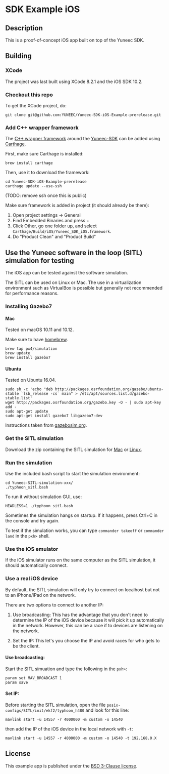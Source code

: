 # SDK Example iOS

## Description

This is a proof-of-concept iOS app built on top of the Yuneec SDK.

## Building

### XCode

The project was last built using XCode 8.2.1 and the iOS SDK 10.2.

### Checkout this repo

To get the XCode project, do:
```
git clone git@github.com:YUNEEC/Yuneec-SDK-iOS-Example-prerelease.git
```

### Add C++ wrapper framework

The [C++ wrapper framework](https://github.com/YUNEEC/Yuneec-SDK-iOS) around the [Yuneec-SDK](https://github.com/YUNEEC/Yuneec-SDK) can be added using [Carthage](https://github.com/Carthage/Carthage).

First, make sure Carthage is installed:
```
brew install carthage
```

Then, use it to download the framework:
```
cd Yuneec-SDK-iOS-Example-prerelease
carthage update --use-ssh
```
(TODO: remove ssh once this is public)

Make sure framework is added in project (it should already be there):

1. Open project settings -> General
2. Find Embedded Binaries and press +
3. Click Other, go one folder up, and select `Carthage/Build/iOS/Yuneec_SDK_iOS.framework`.
4. Do "Product Clean" and "Product Build"

## Use the Yuneec software in the loop (SITL) simulation for testing

The iOS app can be tested against the software simulation.

The SITL can be used on Linux or Mac. The use in a virtualization environment such as VirtualBox is possible but generally not recommended for performance reasons.

### Installing Gazebo7

#### Mac

Tested on macOS 10.11 and 10.12.

Make sure to have [homebrew](http://brew.sh).

```
brew tap px4/simulation
brew update
brew install gazebo7
```

#### Ubuntu

Tested on Ubuntu 16.04.

```
sudo sh -c 'echo "deb http://packages.osrfoundation.org/gazebo/ubuntu-stable `lsb_release -cs` main" > /etc/apt/sources.list.d/gazebo-stable.list'
wget http://packages.osrfoundation.org/gazebo.key -O - | sudo apt-key add -
sudo apt-get update
sudo apt-get install gazebo7 libgazebo7-dev
```

Instructions taken from [gazebosim.org](http://gazebosim.org/tutorials?tut=install_ubuntu&ver=7.0&cat=install).

### Get the SITL simulation

Download the zip containing the SITL simulation for [Mac](https://drive.google.com/file/d/0B0wAU1HAbjLAc3NOOGFNM2Z0RU0/view?usp=sharing) or [Linux](https://drive.google.com/file/d/0B0wAU1HAbjLAUzNYSWZuRVJKOUE/view?usp=sharing).

### Run the simulation

Use the included bash script to start the simulation environment:

```
cd Yuneec-SITL-simulation-xxx/
./typhoon_sitl.bash
```

To run it without simulation GUI, use:

```
HEADLESS=1 ./typhoon_sitl.bash
```

Sometimes the simulation hangs on startup. If it happens, press Ctrl+C in the console and try again.

To test if the simulation works, you can type `commander takeoff` or `commander land` in the `pxh>` shell.

### Use the iOS emulator

If the iOS simulator runs on the same computer as the SITL simulation, it should automatically connect.

### Use a real iOS device

By default, the SITL simulation will only try to connect on localhost but not to an iPhone/iPad on the network.

There are two options to connect to another IP:

1. Use broadcasting: This has the advantage that you don't need to determine the IP of the iOS device because it will pick it up automatically in the network. However, this can be a race if to devices are listening on the network.

2. Set the IP: This let's you choose the IP and avoid races for who gets to be the client.

#### Use broadcasting:

Start the SITL simuation and type the following in the `pxh>`:

```
param set MAV_BROADCAST 1
param save
```

#### Set IP:

Before starting the SITL simulation, open the file `posix-configs/SITL/init/ekf2/typhoon_h480` and look for this line:

```
mavlink start -u 14557 -r 4000000 -m custom -o 14540
```

then add the IP of the iOS device in the local network with `-t`:
```
mavlink start -u 14557 -r 4000000 -m custom -o 14540 -t 192.168.0.X
```

## License

This example app is published under the [BSD 3-Clause license](LICENSE).

